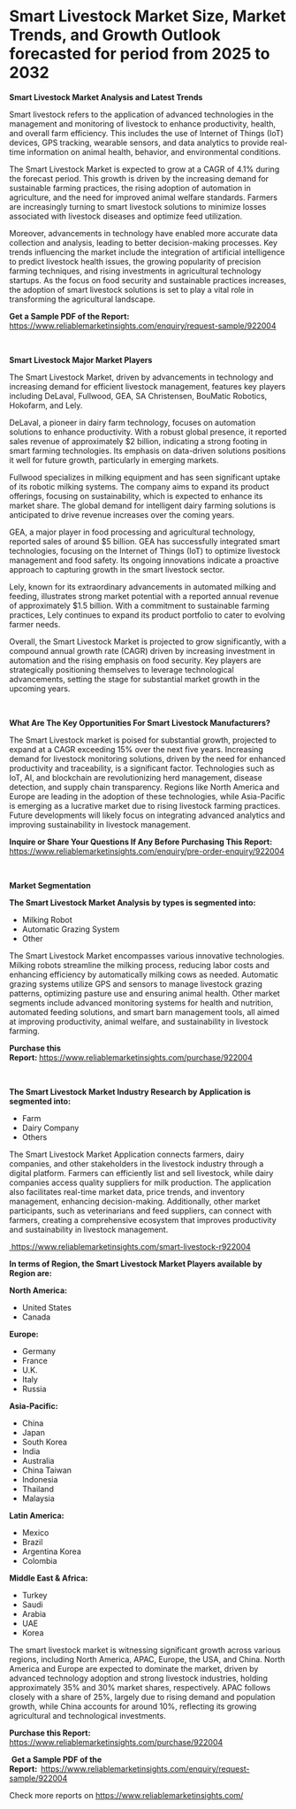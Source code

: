 <p><h1>Smart Livestock Market Size, Market Trends, and Growth Outlook forecasted for period from 2025 to 2032</h1></p><p><strong>Smart Livestock Market Analysis and Latest Trends</strong></p>
<p><p>Smart livestock refers to the application of advanced technologies in the management and monitoring of livestock to enhance productivity, health, and overall farm efficiency. This includes the use of Internet of Things (IoT) devices, GPS tracking, wearable sensors, and data analytics to provide real-time information on animal health, behavior, and environmental conditions. </p><p>The Smart Livestock Market is expected to grow at a CAGR of 4.1% during the forecast period. This growth is driven by the increasing demand for sustainable farming practices, the rising adoption of automation in agriculture, and the need for improved animal welfare standards. Farmers are increasingly turning to smart livestock solutions to minimize losses associated with livestock diseases and optimize feed utilization. </p><p>Moreover, advancements in technology have enabled more accurate data collection and analysis, leading to better decision-making processes. Key trends influencing the market include the integration of artificial intelligence to predict livestock health issues, the growing popularity of precision farming techniques, and rising investments in agricultural technology startups. As the focus on food security and sustainable practices increases, the adoption of smart livestock solutions is set to play a vital role in transforming the agricultural landscape.</p></p>
<p><strong>Get a Sample PDF of the Report:&nbsp;</strong> <a href="https://www.reliablemarketinsights.com/enquiry/request-sample/922004?utm_campaign=2530&utm_medium=2&utm_source=Github&utm_content=ia&utm_term=07032025&utm_id=smart-livestock">https://www.reliablemarketinsights.com/enquiry/request-sample/922004</a></p>
<p>&nbsp;</p>
<p><strong>Smart Livestock Major Market Players</strong></p>
<p><p>The Smart Livestock Market, driven by advancements in technology and increasing demand for efficient livestock management, features key players including DeLaval, Fullwood, GEA, SA Christensen, BouMatic Robotics, Hokofarm, and Lely. </p><p>DeLaval, a pioneer in dairy farm technology, focuses on automation solutions to enhance productivity. With a robust global presence, it reported sales revenue of approximately $2 billion, indicating a strong footing in smart farming technologies. Its emphasis on data-driven solutions positions it well for future growth, particularly in emerging markets.</p><p>Fullwood specializes in milking equipment and has seen significant uptake of its robotic milking systems. The company aims to expand its product offerings, focusing on sustainability, which is expected to enhance its market share. The global demand for intelligent dairy farming solutions is anticipated to drive revenue increases over the coming years.</p><p>GEA, a major player in food processing and agricultural technology, reported sales of around $5 billion. GEA has successfully integrated smart technologies, focusing on the Internet of Things (IoT) to optimize livestock management and food safety. Its ongoing innovations indicate a proactive approach to capturing growth in the smart livestock sector.</p><p>Lely, known for its extraordinary advancements in automated milking and feeding, illustrates strong market potential with a reported annual revenue of approximately $1.5 billion. With a commitment to sustainable farming practices, Lely continues to expand its product portfolio to cater to evolving farmer needs.</p><p>Overall, the Smart Livestock Market is projected to grow significantly, with a compound annual growth rate (CAGR) driven by increasing investment in automation and the rising emphasis on food security. Key players are strategically positioning themselves to leverage technological advancements, setting the stage for substantial market growth in the upcoming years.</p></p>
<p>&nbsp;</p>
<p><strong>What Are The Key Opportunities For Smart Livestock Manufacturers?</strong></p>
<p><p>The Smart Livestock market is poised for substantial growth, projected to expand at a CAGR exceeding 15% over the next five years. Increasing demand for livestock monitoring solutions, driven by the need for enhanced productivity and traceability, is a significant factor. Technologies such as IoT, AI, and blockchain are revolutionizing herd management, disease detection, and supply chain transparency. Regions like North America and Europe are leading in the adoption of these technologies, while Asia-Pacific is emerging as a lucrative market due to rising livestock farming practices. Future developments will likely focus on integrating advanced analytics and improving sustainability in livestock management.</p></p>
<p><strong>Inquire or Share Your Questions If Any Before Purchasing This Report:</strong> <a href="https://www.reliablemarketinsights.com/enquiry/pre-order-enquiry/922004?utm_campaign=2530&utm_medium=2&utm_source=Github&utm_content=ia&utm_term=07032025&utm_id=smart-livestock">https://www.reliablemarketinsights.com/enquiry/pre-order-enquiry/922004</a></p>
<p>&nbsp;</p>
<p><strong>Market Segmentation</strong></p>
<p><strong>The Smart Livestock Market Analysis by types is segmented into:</strong></p>
<p><ul><li>Milking Robot</li><li>Automatic Grazing System</li><li>Other</li></ul></p>
<p><p>The Smart Livestock Market encompasses various innovative technologies. Milking robots streamline the milking process, reducing labor costs and enhancing efficiency by automatically milking cows as needed. Automatic grazing systems utilize GPS and sensors to manage livestock grazing patterns, optimizing pasture use and ensuring animal health. Other market segments include advanced monitoring systems for health and nutrition, automated feeding solutions, and smart barn management tools, all aimed at improving productivity, animal welfare, and sustainability in livestock farming.</p></p>
<p><strong>Purchase this Report:&nbsp;</strong><a href="https://www.reliablemarketinsights.com/purchase/922004?utm_campaign=2530&utm_medium=2&utm_source=Github&utm_content=ia&utm_term=07032025&utm_id=smart-livestock">https://www.reliablemarketinsights.com/purchase/922004</a></p>
<p>&nbsp;</p>
<p><strong>The Smart Livestock Market Industry Research by Application is segmented into:</strong></p>
<p><ul><li>Farm</li><li>Dairy Company</li><li>Others</li></ul></p>
<p><p>The Smart Livestock Market Application connects farmers, dairy companies, and other stakeholders in the livestock industry through a digital platform. Farmers can efficiently list and sell livestock, while dairy companies access quality suppliers for milk production. The application also facilitates real-time market data, price trends, and inventory management, enhancing decision-making. Additionally, other market participants, such as veterinarians and feed suppliers, can connect with farmers, creating a comprehensive ecosystem that improves productivity and sustainability in livestock management.</p></p>
<p><a href="https://www.reliablemarketinsights.com/smart-livestock-r922004?utm_campaign=2530&utm_medium=2&utm_source=Github&utm_content=ia&utm_term=07032025&utm_id=smart-livestock">&nbsp;https://www.reliablemarketinsights.com/smart-livestock-r922004</a></p>
<p><strong>In terms of Region, the Smart Livestock Market Players available by Region are:</strong></p>
<p>
    <p> <strong> North America: </strong>
        <ul>
            <li>United States</li>
            <li>Canada</li>
        </ul>
        </p> 
    <p> <strong> Europe: </strong>
        <ul>
            <li>Germany</li>
            <li>France</li>
            <li>U.K.</li>
            <li>Italy</li>
            <li>Russia</li>
        </ul>
        </p> 
    <p> <strong> Asia-Pacific: </strong>
        <ul>
            <li>China</li>
            <li>Japan</li>
            <li>South Korea</li>
            <li>India</li>
            <li>Australia</li>
            <li>China Taiwan</li>
            <li>Indonesia</li>
            <li>Thailand</li>
            <li>Malaysia</li>
        </ul>
        </p> 
    <p> <strong> Latin America: </strong>
        <ul>
            <li>Mexico</li>
            <li>Brazil</li>
            <li>Argentina Korea</li>
            <li>Colombia</li>
        </ul>
        </p> 
    <p> <strong> Middle East & Africa: </strong>
        <ul>
            <li>Turkey</li>
            <li>Saudi</li>
            <li>Arabia</li>
            <li>UAE</li>
            <li>Korea</li>
        </ul>
    </p>
    </p>
<p><p>The smart livestock market is witnessing significant growth across various regions, including North America, APAC, Europe, the USA, and China. North America and Europe are expected to dominate the market, driven by advanced technology adoption and strong livestock industries, holding approximately 35% and 30% market shares, respectively. APAC follows closely with a share of 25%, largely due to rising demand and population growth, while China accounts for around 10%, reflecting its growing agricultural and technological investments.</p></p>
<p><strong>Purchase this Report: </strong><a href="https://www.reliablemarketinsights.com/purchase/922004?utm_campaign=2530&utm_medium=2&utm_source=Github&utm_content=ia&utm_term=07032025&utm_id=smart-livestock">https://www.reliablemarketinsights.com/purchase/922004</a></p>
<p>&nbsp;<strong>Get a Sample PDF of the Report:&nbsp;&nbsp;</strong><a href="https://www.reliablemarketinsights.com/enquiry/request-sample/922004?utm_campaign=2530&utm_medium=2&utm_source=Github&utm_content=ia&utm_term=07032025&utm_id=smart-livestock">https://www.reliablemarketinsights.com/enquiry/request-sample/922004</a></p>
<p><strong></strong></p>
<p>Check more reports on <a href="https://www.reliablemarketinsights.com/?utm_campaign=2530&utm_medium=2&utm_source=Github&utm_content=ia&utm_term=07032025&utm_id=smart-livestock">https://www.reliablemarketinsights.com/</a></p>